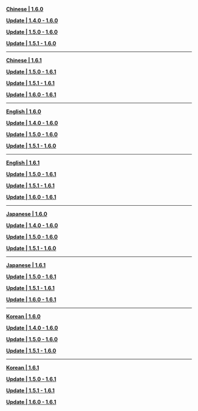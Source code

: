 **[Chinese | 1.6.0](https://autopatchhk.yuanshen.com/client_app/download/pc_zip/20210609_15f555799e5d6233/Audio_Chinese_1.6.0.zip)**

**[Update | 1.4.0 - 1.6.0](https://autopatchhk.yuanshen.com/client_app/update/hk4e_global/10/zh-cn_1.4.0_1.6.0_diff_KaMml09wBXFkzveJ.zip)**

**[Update | 1.5.0 - 1.6.0](https://autopatchhk.yuanshen.com/client_app/update/hk4e_global/10/zh-cn_1.5.0_1.6.0_diff_4HGJbWs3pL2Oa8ml.zip)**

**[Update | 1.5.1 - 1.6.0](https://autopatchhk.yuanshen.com/client_app/update/hk4e_global/10/zh-cn_1.5.1_1.6.0_diff_jXGDLg1FMVdYZrRQ.zip)**

---

**[Chinese | 1.6.1](https://autopatchhk.yuanshen.com/client_app/pc_mihoyo/20210609_eea40505c6337fd1/Audio_Chinese_1.6.1.zip)**

**[Update | 1.5.0 - 1.6.1](https://autopatchhk.yuanshen.com/client_app/update/hk4e_global/10/zh-cn_1.5.0_1.6.1_diff_onRE8BDfgcWjJSw0.zip)**

**[Update | 1.5.1 - 1.6.1](https://autopatchhk.yuanshen.com/client_app/update/hk4e_global/10/zh-cn_1.5.1_1.6.1_diff_BKuF5NdaLZWc64Ie.zip)**

**[Update | 1.6.0 - 1.6.1](https://autopatchhk.yuanshen.com/client_app/update/hk4e_global/10/zh-cn_1.6.0_1.6.1_diff_spTaeOM64imbcLGw.zip)**

---

**[English | 1.6.0](https://autopatchhk.yuanshen.com/client_app/download/pc_zip/20210609_15f555799e5d6233/Audio_English(US)_1.6.0.zip)**

**[Update | 1.4.0 - 1.6.0](https://autopatchhk.yuanshen.com/client_app/update/hk4e_global/10/en-us_1.4.0_1.6.0_diff_25nWKSBfHATt3qGw.zip)**

**[Update | 1.5.0 - 1.6.0](https://autopatchhk.yuanshen.com/client_app/update/hk4e_global/10/en-us_1.5.0_1.6.0_diff_5RwszrIE2SgTf6v9.zip)**

**[Update | 1.5.1 - 1.6.0](https://autopatchhk.yuanshen.com/client_app/update/hk4e_global/10/en-us_1.5.1_1.6.0_diff_LvqpG1Srcm72t6YF.zip)**

---

**[English | 1.6.1](https://autopatchhk.yuanshen.com/client_app/pc_mihoyo/20210609_eea40505c6337fd1/Audio_English(US)_1.6.1.zip)**

**[Update | 1.5.0 - 1.6.1](https://autopatchhk.yuanshen.com/client_app/update/hk4e_global/10/en-us_1.5.0_1.6.1_diff_yJE4cv0hQbqZRlWx.zip)**

**[Update | 1.5.1 - 1.6.1](https://autopatchhk.yuanshen.com/client_app/update/hk4e_global/10/en-us_1.5.1_1.6.1_diff_6HlYypmM51Zc3qhC.zip)**

**[Update | 1.6.0 - 1.6.1](https://autopatchhk.yuanshen.com/client_app/update/hk4e_global/10/en-us_1.6.0_1.6.1_diff_hfuFbIATOe16BZwW.zip)**

---

**[Japanese | 1.6.0](https://autopatchhk.yuanshen.com/client_app/download/pc_zip/20210609_15f555799e5d6233/Audio_Japanese_1.6.0.zip)**

**[Update | 1.4.0 - 1.6.0](https://autopatchhk.yuanshen.com/client_app/update/hk4e_global/10/ja-jp_1.4.0_1.6.0_diff_BcU9DsC3mtE1wYVj.zip)**

**[Update | 1.5.0 - 1.6.0](https://autopatchhk.yuanshen.com/client_app/update/hk4e_global/10/ja-jp_1.5.0_1.6.0_diff_HThX9G5yRo1zw6fb.zip)**

**[Update | 1.5.1 - 1.6.0](https://autopatchhk.yuanshen.com/client_app/update/hk4e_global/10/ja-jp_1.5.1_1.6.0_diff_mdLSj8pM1ANnHZTB.zip)**

---

**[Japanese | 1.6.1](https://autopatchhk.yuanshen.com/client_app/pc_mihoyo/20210609_eea40505c6337fd1/Audio_Japanese_1.6.1.zip)**

**[Update | 1.5.0 - 1.6.1](https://autopatchhk.yuanshen.com/client_app/update/hk4e_global/10/ja-jp_1.5.0_1.6.1_diff_yeRnf8k3NDzPL7lW.zip)**

**[Update | 1.5.1 - 1.6.1](https://autopatchhk.yuanshen.com/client_app/update/hk4e_global/10/ja-jp_1.5.1_1.6.1_diff_UcgSIrE2sMu63Zd5.zip)**

**[Update | 1.6.0 - 1.6.1](https://autopatchhk.yuanshen.com/client_app/update/hk4e_global/10/ja-jp_1.6.0_1.6.1_diff_8fK2vdMnkmsHEO4e.zip)**

---

**[Korean | 1.6.0](https://autopatchhk.yuanshen.com/client_app/pc_mihoyo/20210609_15f555799e5d6233/Audio_Korean_1.6.0.zip)**

**[Update | 1.4.0 - 1.6.0](https://autopatchhk.yuanshen.com/client_app/update/hk4e_global/10/ko-kr_1.4.0_1.6.0_diff_6XW4cAJVmNgKBF2l.zip)**

**[Update | 1.5.0 - 1.6.0](https://autopatchhk.yuanshen.com/client_app/update/hk4e_global/10/ko-kr_1.5.0_1.6.0_diff_gdXvibO6E9aBKH8c.zip)**

**[Update | 1.5.1 - 1.6.0](https://autopatchhk.yuanshen.com/client_app/update/hk4e_global/10/ko-kr_1.5.1_1.6.0_diff_HJxsoPmCvqB2liEA.zip)**

---

**[Korean | 1.6.1](https://autopatchhk.yuanshen.com/client_app/pc_mihoyo/20210609_eea40505c6337fd1/Audio_Korean_1.6.1.zip)**

**[Update | 1.5.0 - 1.6.1](https://autopatchhk.yuanshen.com/client_app/update/hk4e_global/10/ko-kr_1.5.0_1.6.1_diff_L9mKY1ogVXC86SkO.zip)**

**[Update | 1.5.1 - 1.6.1](https://autopatchhk.yuanshen.com/client_app/update/hk4e_global/10/ko-kr_1.5.1_1.6.1_diff_bP0Hvy4SBMAhsq8G.zip)**

**[Update | 1.6.0 - 1.6.1](https://autopatchhk.yuanshen.com/client_app/update/hk4e_global/10/ko-kr_1.6.0_1.6.1_diff_bfFmUj9kRoEZIuWz.zip)**
